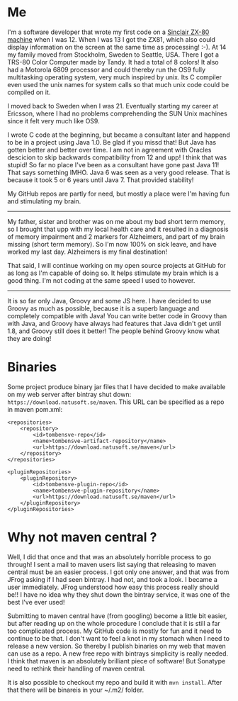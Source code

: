 # Me

I'm a software developer that wrote my first code on a [Sinclair ZX-80 machine](https://en.wikipedia.org/wiki/ZX80)
when I was 12. When I was 13 I got the ZX81, which also could display information on the screen at the same time as
processing! :-). At 14 my family moved from Stockholm, Sweden to Seattle, USA. There I got a TRS-80 Color Computer made
by Tandy. It had a total of 8 colors! It also had a Motorola 6809 processor and could thereby run the OS9 fully
multitasking operating system, very much inspired by unix. Its C compiler even used the unix names for system calls
so that much unix code could be compiled on it. 

I  moved back to Sweden when I was 21. Eventually starting my career at Ericsson, where I had no problems
comprehending the SUN Unix machines since it felt very much like OS9. 

I wrote C code at the beginning, but became a consultant later and happend to be in a project using Java 1.0.
Be glad if you missd that! But Java has gotten better and better over time. I am not in agreement with Oracles
descicion to skip backwards compatibility from 12 and upp! I think that was stupid! So far no place I've been
as a consultant have gone past Java 11! That says something IMHO. Java 6 was seen as a very good release. That 
is because it took 5 or 6 years until Java 7. That provided stability! 

My GitHub repos are partly for need, but mostly a place were I'm having fun and stimulating my brain.

----

My father, sister and brother was on me about my bad short term memory, so I brought that upp with my
local health care and it resulted in a diagnosis of memory impairment and 2 markers for Alzheimers, and part
of my brain missing (short term memory). So I'm now 100% on sick leave, and have worked my last day.
Alzheimers is my final destination! 

That said, I will continue working on my open source projects at GitHub for as long as I'm capable of doing so. It
helps stimulate my brain which is a good thing. I'm not coding at the same speed I used to however. 

----

It is so far only Java, Groovy and some JS here. I have decided to use Groovy
as much as possible, because it is a superb language and completely compatible 
with Java! You can write better code in Groovy than with Java, and Groovy have 
always had features that Java didn't get until 1.8, and Groovy still does it 
better! The people behind Groovy know what they are doing! 

# Binaries

Some project produce binary jar files that I have decided to make available
on my web server after bintray shut down: `https://download.natusoft.se/maven`.
This URL can be specified as a repo in maven pom.xml:

    <repositories>
        <repository>
            <id>tombensve-repo</id>
            <name>tombensve-artifact-repository</name>
            <url>https://download.natusoft.se/maven</url>
        </repository>
    </repositories>

    <pluginRepositories>
        <pluginRepository>
            <id>tombensve-plugin-repo</id>
            <name>tombensve-plugin-repository</name>
            <url>https://download.natusoft.se/maven</url>
        </pluginRepository>
    </pluginRepositories>    

# Why not maven central ? 

Well, I did that once and that was an absolutely
horrible process to go through! I sent a mail to maven users list saying
that releasing to maven central must be an easier process. I got only one
answer, and that was from JFrog asking if I had seen bintray. I had not,
and took a look. I became a user immediately. JFrog understood how easy
this process really should be!! I have no idea why they shut down the
bintray service, it was one of the best I've ever used! 

Submitting to maven central have (from googling) become a little bit
easier, but after reading up on the whole procedure I conclude that 
it is still a far too complicated process. My GitHub code is mostly 
for fun and it need to continue to be that. I don't want to feel a 
knot in my stomach when I need to release a new version. So thereby 
I publish binaries on my web that maven can use as a repo. A new free 
repo with bintrays simplicity is really needed. I think that maven is 
an absolutely brilliant piece of software! But Sonatype need to 
rethink their handling of maven central.

It is also possible to checkout my repo and build it with `mvn install`. After that there will be binareis
in your ~/.m2/ folder. 

